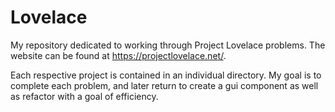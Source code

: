 # Lovelace
My repository dedicated to working through Project Lovelace problems. The website can be found at https://projectlovelace.net/.

Each respective project is contained in an individual directory. My goal is to complete each problem, and later return to create a gui 
component as well as refactor with a goal of efficiency. 
